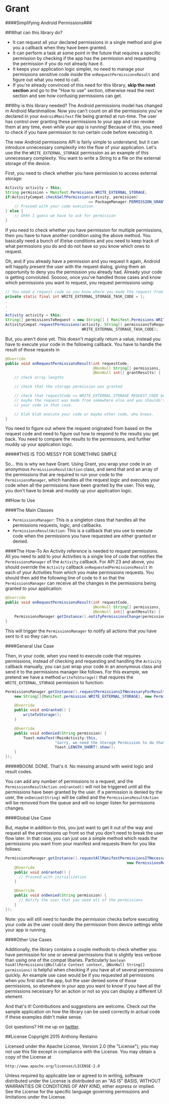 # Grant
####Simplifying Android Permissions###

##What can this library do?
* It can request all your declared permissions in a single method and give you a callback when they have been granted.
* It can perform a task at some point in the future that requires a specific permission by checking if the app has the permission and requesting the permission if you do not already have it.
* It keeps your application logic simpler, no need to manage your permissions sensitive code inside the `onRequestPermissionsResult` and figure out what you need to call.
* If you're already convinced of this need for this library, **skip the next section** and go to the "How to use" section, otherwise read the next section and see how confusing permissions can get.

##Why is this library needed?
The Android permissions model has changed in Android Marshmallow. Now you can't count on all the permissions you've declared in your `AndroidManifest` file being granted at run-time. The user has control over granting these permissions to your app and can revoke them at any time, even while your app is running! Because of this, you need to check if you have permission to run certain code before executing it.


The new Android permissions API is fairly simple to understand, but it can introduce unnecessary complexity into the flow of your application. Let's use the the `WRITE_EXTERNAL_STORAGE` permission as an example of this unnecessary complexity. You want to write a String to a file on the external storage of the device.

First, you need to check whether you have permission to access external storage:
```java
Activity activity = this;
String permission = Manifest.Permisions.WRITE_EXTERNAL_STORAGE;
if(ActivityCompat.checkSelfPermission(activity, permission) 
                                     == PackageManager.PERMISSION_GRANTED) {
    // Proceed with your code execution
} else {
    // Uhhh I guess we have to ask for permission
}
```
If you need to check whether you have permission for multiple permissions, then you have to have another condition using the above method. You basically need a bunch of if/else conditions and you need to keep track of what permissions you do and do not have so you know which ones to request.

Oh, and if you already have a permission and you request it again, Android will happily present the user with the request dialog, giving them an opportunity to deny you the permission you already had. Already your code is getting convoluted. Sooooo, once you've handled those cases and know which permissions you want to request, you request permissions using:
```java
// You need a request code so you know where you made the request from
private static final int WRITE_EXTERNAL_STORAGE_TASK_CODE = 1;
.
.
.
Activity activity = this;
String[] permissionsToRequest = new String[] { Manifest.Permisions.WRITE_EXTERNAL_STORAGE };
ActivityCompat.requestPermissions(activity, String[] permissionsToRequest, 
                                  WRITE_EXTERNAL_STORAGE_TASK_CODE);
```
But, you aren't done yet. This doesn't magically return a value, instead you have to execute your code in the following callback. You have to handle the result of those requests in
```java
@Override
public void onRequestPermissionsResult(int requestCode, 
                                       @NonNull String[] permissions, 
                                       @NonNull int[] grantResults) {
	// check array lengths

    // check that the storage permission was granted

    // check that requestCode == WRITE_EXTERNAL_STORAGE_REQUEST_CODE because 
    // maybe the request was made from somewhere else and you shouldn't execute 
    // your code in that case.

    // blah blah execute your code or maybe other code, who knows.
}
```
You need to figure out where the request originated from based on the request code and need to figure out how to respond to the results you get back. You need to compare the results to the permissions, and further muddy up your application logic.

#####THIS IS TOO MESSY FOR SOMETHING SIMPLE

So... this is why we have Grant. Using Grant, you wrap your code in an anonymous `PermissionsResultAction` class, and send that and an array of the permissions that are required to run your code to the `PermissionsManager`, which handles all the request logic and executes your code when all the permissions have been granted by the user. This way, you don't have to break and muddy up your application logic.

##How to Use

####The Main Classes
* `PermissionsManager`: This is a singleton class that handles all the permissions requests, logic, and callbacks.
* `PermissionsResultAction`: This is a callback that you use to execute code when the permissions you have requested are either granted or denied.

####The How-To
An Activity reference is needed to request permissions. All you need to add to your Activities is a single line of code that notifies the `PermissionsManager` of the `Activity` callback. For API 23 and above, you should override the `Activity` callback `onRequestedPermissionsResult` in each of your Activities from which you make permissions requests. You should then add the following line of code to it so that the `PermissionsManager` can receive all the changes in the permissions being granted to your application:

```java
@Override
public void onRequestPermissionsResult(int requestCode, 
                                       @NonNull String[] permissions, 
                                       @NonNull int[] grantResults) {
    PermissionsManager.getInstance().notifyPermissionsChange(permissions, grantResults);
}
```

This will trigger the `PermissionsManager` to notify all actions that you have sent to it so they can run.

####General Use Case

Then, in your code, when you need to execute code that requires permissions, instead of checking and requesting and handling the `Activity` callback manually, you can just wrap your code in an anonymous class and send it to the permissions manager like follows. For this example, we pretend we have a method `writeToStorage()` that requires the `WRITE_EXTERNAL_STORAGE` permission to function:

```java
PermissionsManager.getInstance().requestPermissionsIfNecessaryForResult(this,
    new String[]{Manifest.permission.WRITE_EXTERNAL_STORAGE}, new PermissionsResultAction() {

    @Override
    public void onGranted() {
        writeToStorage();
    }

    @Override
    public void onDenied(String permission) {
        Toast.makeText(MainActivity.this, 
                      "Sorry, we need the Storage Permission to do that", 
                      Toast.LENGTH_SHORT).show();
    }
});
```
#####BOOM. DONE. That's it. No messing around with weird logic and result codes.

You can add any number of permissions to a request, and the `PermissionsResultAction.onGranted()` will not be triggered until all the permissions have been granted by the user. If a permission is denied by the user, the `onDenied(String)` will be called and the `PermissionsResultAction` will be removed from the queue and will no longer listen for permissions changes.

####Global Use Case

But, maybe in addition to this, you just want to get it out of the way and request all the permissions up front so that you don't need to break the user flow later. In that case, you can just use a simple method which reads the permissions you want from your manifest and requests them for you like follows:

```java
PermissionsManager.getInstance().requestAllManifestPermissionsIfNecessary(this, 
                                                      new PermissionsResultAction() {
    @Override
    public void onGranted() {
      // Proceed with initialization
    }

    @Override
    public void onDenied(String permission) {
      // Notify the user that you need all of the permissions
    }
});
```

Note: you will still need to handle the permission checks before executing your code as the user could deny the permission from device settings while your app is running.

####Other Use Cases

Additionally, the library contains a couple methods to check whether you have permission for one or several permissions that is slightly less verbose than using one of the compat libaries. Particularly `boolean hasAllPermissions(@Nullable Context context, @NonNull String[] permissions)` is helpful when checking if you have all of several permissions quickly. An example use case would be if you requested all permissions when you first start the app, but the user denied some of those permissions, so elsewhere in your app you want to know if you have all the permissions necessary for an action or not so you can display a different UI element.

And that's it! Contributions and suggestions are welcome. Check out the sample application on how the library can be used correctly in actual code if these examples didn't make sense.

Got questions? Hit me up on [twitter](twitter.com/RestainoAnthony).

##License
Copyright 2015 Anthony Restaino

Licensed under the Apache License, Version 2.0 (the "License");
you may not use this file except in compliance with the License.
You may obtain a copy of the License at

    http://www.apache.org/licenses/LICENSE-2.0

Unless required by applicable law or agreed to in writing, software
distributed under the License is distributed on an "AS IS" BASIS,
WITHOUT WARRANTIES OR CONDITIONS OF ANY KIND, either express or implied.
See the License for the specific language governing permissions and
limitations under the License.
